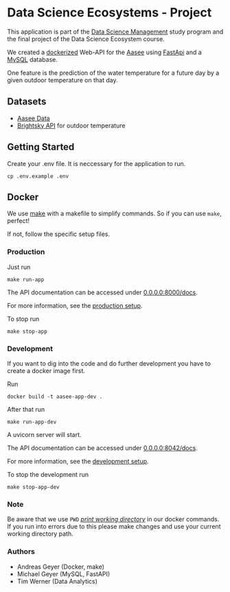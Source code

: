 # Data Science Ecosystems - Project

This application is part of the [Data Science Management](https://www.hnu.de/studium/studiengaenge/bachelorstudiengaenge/data-science-management-bsc) study program and the final project of the Data Science Ecosystem course.

We created a [dockerized](https://www.docker.com/) Web-API for the [Aasee](https://www.stadt-muenster.de/tourismus/sehenswertes/aasee.html) using [FastApi](https://fastapi.tiangolo.com/) and a [MySQL](https://www.mysql.com/de/) database.

One feature is the prediction of the water temperature for a future day by a given outdoor temperature on that day.

## Datasets

- [Aasee Data](https://github.com/od-ms/aasee-monitoring/tree/main)
- [Brightsky API](https://brightsky.dev/) for outdoor temperature

## Getting Started

Create your .env file. It is neccessary for the application to run.

```
cp .env.example .env
```

## Docker

We use [make](https://www.gnu.org/software/make/manual/make.html) with a makefile to simplify commands.
So if you can use `make`, perfect!

If not, follow the specific setup files.

### Production

Just run

```
make run-app
```

The API documentation can be accessed under [0.0.0.0:8000/docs](http://0.0.0.0:8000/docs).

For more information, see the [production setup](production.md).

To stop run

```
make stop-app
```

### Development

If you want to dig into the code and do further development you have to create a docker image first.

Run

```
docker build -t aasee-app-dev .
```

After that run

```
make run-app-dev
```

A uvicorn server will start.

The API documentation can be accessed under [0.0.0.0:8042/docs](http://0.0.0.0:8042/docs).

For more information, see the [development setup](development.md).

To stop the development run

```
make stop-app-dev
```

### Note

Be aware that we use `PWD` [_print working directory_](https://en.wikipedia.org/wiki/Pwd) in our docker commands.
If you run into errors due to this please make changes and use your current working directory path.

### Authors

- Andreas Geyer (Docker, make)
- Michael Geyer (MySQL, FastAPI)
- Tim Werner (Data Analytics)
